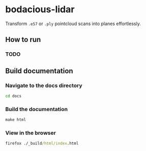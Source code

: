 # bodacious-lidar

Transform `.e57` or `.ply` pointcloud scans into planes effortlessly.

## How to run
### TODO

## Build documentation
### Navigate to the docs directory
```cmd
cd docs
```
### Build the documentation
```cmd
make html
```
### View in the browser
```cmd
firefox ./_build/html/index.html
```